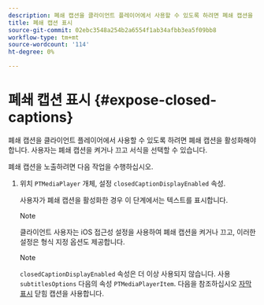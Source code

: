 ```yaml
---
description: 폐쇄 캡션을 클라이언트 플레이어에서 사용할 수 있도록 하려면 폐쇄 캡션을 활성화해야 합니다. 사용자는 폐쇄 캡션을 켜거나 끄고 서식을 선택할 수 있습니다.
title: 폐쇄 캡션 표시
source-git-commit: 02ebc3548a254b2a6554f1ab34afbb3ea5f09bb8
workflow-type: tm+mt
source-wordcount: '114'
ht-degree: 0%

---
```


# 폐쇄 캡션 표시 {#expose-closed-captions}

폐쇄 캡션을 클라이언트 플레이어에서 사용할 수 있도록 하려면 폐쇄 캡션을 활성화해야 합니다. 사용자는 폐쇄 캡션을 켜거나 끄고 서식을 선택할 수 있습니다.

폐쇄 캡션을 노출하려면 다음 작업을 수행하십시오.

1. 위치 `PTMediaPlayer` 개체, 설정 `closedCaptionDisplayEnabled` 속성.

   사용자가 폐쇄 캡션을 활성화한 경우 이 단계에서는 텍스트를 표시합니다.

   >[!NOTE]
   >
   >클라이언트 사용자는 iOS 접근성 설정을 사용하여 폐쇄 캡션을 켜거나 끄고, 이러한 설정은 형식 지정 옵션도 제공합니다.

   >[!NOTE]
   >
   >`closedCaptionDisplayEnabled` 속성은 더 이상 사용되지 않습니다. 사용 `subtitlesOptions` 다음의 속성 `PTMediaPlayerItem`. 다음을 참조하십시오 [자막 표시](../../../tvsdk-3x-ios-prog/c-ios-closed-captioning-and-subtitles-ios/c-ios-closed-captioning-and-subtitles-reqts-ios/t-ios-subtitles-exposing-ios.md) 닫힘 캡션을 사용합니다.
